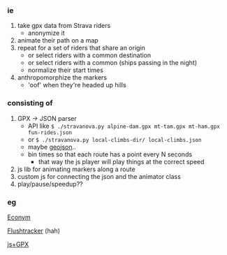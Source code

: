 ### ie

1. take gpx data from Strava riders
    - anonymize it
2. animate their path on a map
3. repeat for a set of riders that share an origin
    - or select riders with a common destination
    - or select riders with a common (ships passing in the night)
    - normalize their start times
4. anthropomorphize the markers
    - 'oof' when they're headed up hills

### consisting of

1. GPX -> JSON parser
    - API like `$ ./stravanova.py alpine-dam.gpx mt-tam.gpx mt-ham.gpx fun-rides.json`
    - or `$ ./stravanova.py local-climbs-dir/ local-climbs.json`
    - maybe [geojson](http://www.geojson.org/geojson-spec.html)..
    - bin times so that each route has a point every N seconds
        - that way the js player will play things at the correct speed
2. js lib for animating markers along a route
3. custom js for connecting the json and the animator class
4. play/pause/speedup??

### eg

[Econym](http://econym.org.uk/gmap/example_cartrip.htm)

[Flushtracker](http://www.flushtracker.com/) (hah)

[js+GPX](https://github.com/tkafka/Javascript-GPX-track-viewer)
